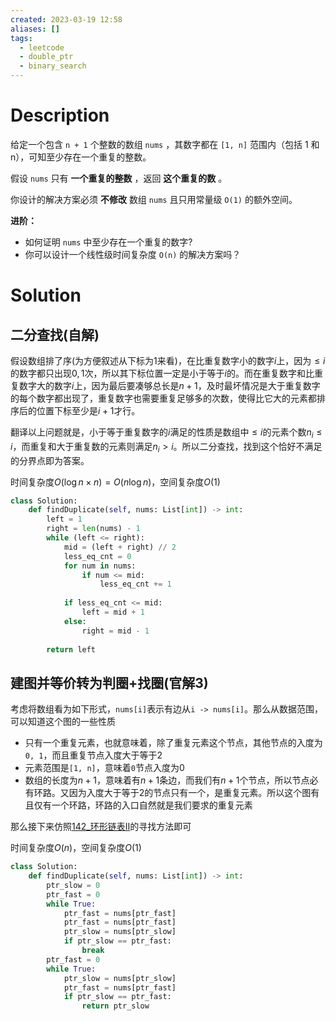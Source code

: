 ```yaml
---
created: 2023-03-19 12:58
aliases: []
tags:
  - leetcode
  - double_ptr 
  - binary_search 
---
```


# Description

给定一个包含 `n + 1` 个整数的数组 `nums` ，其数字都在 `[1, n]` 范围内（包括 1 和 n），可知至少存在一个重复的整数。

假设 `nums` 只有 **一个重复的整数** ，返回 **这个重复的数** 。

你设计的解决方案必须 **不修改** 数组 `nums` 且只用常量级 `O(1)` 的额外空间。

**进阶：**

* 如何证明 `nums` 中至少存在一个重复的数字?
* 你可以设计一个线性级时间复杂度 `O(n)` 的解决方案吗？

# Solution

## 二分查找(自解)

假设数组排了序(为方便叙述从下标为1来看)，在比重复数字小的数字$i$上，因为$\leq i$的数字都只出现$0, 1$次，所以其下标位置一定是小于等于$i$的。而在重复数字和比重复数字大的数字$i$上，因为最后要凑够总长是$n + 1$，及时最坏情况是大于重复数字的每个数字都出现了，重复数字也需要重复足够多的次数，使得比它大的元素都排序后的位置下标至少是$i + 1$才行。

翻译以上问题就是，小于等于重复数字的$i$满足的性质是数组中$\leq i$的元素个数$n_i \leq i$，而重复和大于重复数的元素则满足$n_i > i$。所以二分查找，找到这个恰好不满足的分界点即为答案。

时间复杂度$O(\log n \times n) = O(n \log n)$，空间复杂度$O(1)$

```python
class Solution:
    def findDuplicate(self, nums: List[int]) -> int:
        left = 1
        right = len(nums) - 1
        while (left <= right):
            mid = (left + right) // 2
            less_eq_cnt = 0
            for num in nums:
                if num <= mid:
                    less_eq_cnt += 1
            
            if less_eq_cnt <= mid:
                left = mid + 1
            else:
                right = mid - 1
        
        return left
```

## 建图并等价转为判圈+找圈(官解3)

考虑将数组看为如下形式，`nums[i]`表示有边从`i -> nums[i]`。那么从数据范围，可以知道这个图的一些性质

* 只有一个重复元素，也就意味着，除了重复元素这个节点，其他节点的入度为`0, 1`，而且重复节点入度大于等于2
* 元素范围是`[1, n]`，意味着`0`节点入度为0
* 数组的长度为$n + 1$，意味着有$n + 1$条边，而我们有$n + 1$个节点，所以节点必有环路。又因为入度大于等于$2$的节点只有一个，是重复元素。所以这个图有且仅有一个环路，环路的入口自然就是我们要求的重复元素

那么接下来仿照[142_环形链表II](142_环形链表II.md)的寻找方法即可

时间复杂度$O(n)$，空间复杂度$O(1)$

```python
class Solution:
    def findDuplicate(self, nums: List[int]) -> int:
        ptr_slow = 0
        ptr_fast = 0
        while True:
            ptr_fast = nums[ptr_fast]
            ptr_fast = nums[ptr_fast]
            ptr_slow = nums[ptr_slow]
            if ptr_slow == ptr_fast:
                break
        ptr_fast = 0
        while True:
            ptr_slow = nums[ptr_slow]
            ptr_fast = nums[ptr_fast]
            if ptr_slow == ptr_fast:
                return ptr_slow
```
